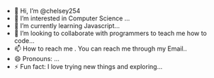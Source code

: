 - 👋 Hi, I’m @chelsey254
- 👀 I’m interested in Computer Science ...
- 🌱 I’m currently learning Javascript...
- 💞️ I’m looking to collaborate with programmers to teach me how to code...
- 📫 How to reach me . You can reach me through my Email..
- 😄 Pronouns: ...
- ⚡ Fun fact: I love trying new things and exploring...

<!---
chelsey254/chelsey254 is a ✨ special ✨ repository because its `README.md` (this file) appears on your GitHub profile.
You can click the Preview link to take a look at your changes.
--->
